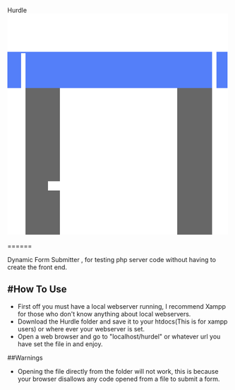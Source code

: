 Hurdle  ![alt tag](https://raw.githubusercontent.com/ksparakis/Hurdle/master/default_app_logo.png)
 
======

Dynamic Form Submitter , for testing php server code without having to create the front end.

#How To Use
------------

* First off you must have a local webserver running, I recommend Xampp for those who don't know anything about local webservers.
* Download the Hurdle folder and save it to your htdocs(This is for xampp users) or where ever your webserver is set.
* Open a web browser and go to "localhost/hurdel" or whatever url you have set the file in and enjoy.

##Warnings
- Opening the file directly from the folder will not work, this is because your browser disallows any code opened from a file to submit a form.
